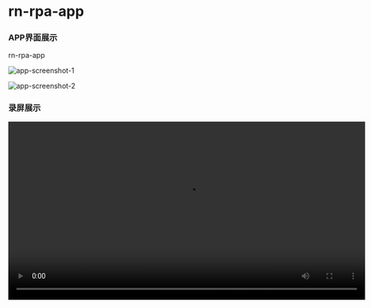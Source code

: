 # rn-rpa-app

### APP界面展示

rn-rpa-app

![app-screenshot-1](/Users/zhuzm/Documents/zhuzm/code/github/rn-rpa-app/assets/images/app-screenshot-1.png)

![app-screenshot-2](/Users/zhuzm/Documents/zhuzm/code/github/rn-rpa-app/assets/images/app-screenshot-2.png)

### 录屏展示

<video src="./assets/video/show.mov" controls width="720"></video>
